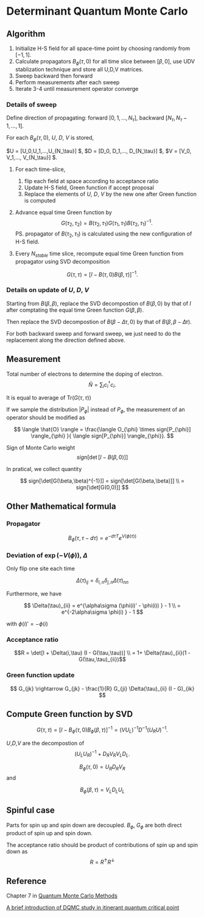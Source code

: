 # Determinant Quantum Monte Carlo

## Algorithm

1. Initialize H-S field for all space-time point by choosing randomly from $[-1,1]$.
2. Calculate propagators $B_{\phi}(\tau,0)$ for all time slice between $[\beta, 0]$, use UDV stablization technique and store all U,D,V matrices.
3. Sweep backward then forward
4. Perform measurements after each sweep
5. Iterate 3-4 until measurement operator converge

### Details of sweep

Define direction of propagating: forward $[0,1,...,N_\tau]$, backward $[N_\tau,N_\tau-1,...,1]$.

For each $B_{\phi}(\tau,0)$, $U$, $D$, $V$ is stored, 

$U = [U_0,U_1,...,U_{N_\tau}] $, $D = [D_0, D_1,..., D_{N_\tau}] $, $V = [V_0, V_1,..., V_{N_\tau}] $.

1. For each time-slice, 

    1. flip each field at space according to acceptance ratio
    2. Update H-S field, Green function if accept proposal
    3. Replace the elements of $U$, $D$, $V$ by the new one after Green function is computed 


2. Advance equal time Green function by
$$
G(\tau_2,\tau_2) = B(\tau_2,\tau_1) G(\tau_1,\tau_1) B(\tau_2,\tau_1)^{-1}.
$$
PS. propagator of $B(\tau_2,\tau_1)$ is calculated using the new configuration of H-S field.

3. Every $N_{stable}$ time slice, recompute equal time Green function from propagator using SVD decomposition

$$
G(\tau,\tau) = [I - B(\tau,0)B(\beta,\tau)]^{-1}.
$$

### Details on update of $U$, $D$, $V$
Starting from $B(\beta,\beta)$, replace the SVD decompostion of $B(\beta,0)$ by that of $I$ after comptating the equal time Green function $G(\beta,\beta)$. 

Then replace the SVD decompostion of $B(\beta-\Delta \tau,0 )$ by that of $B(\beta,\beta -\Delta \tau)$.

For both backward sweep and forward sweep, we just need to do the replacement along the direction defined above.

## Measurement
Total number of electrons to determine the doping of electron.
$$
\hat{N} = \sum_i c_i^\dagger c_i.
$$

It is equal to average of $\text{Tr}(G(\tau,\tau))$

If we sample the distribution $|P_{\phi}|$ instead of $P_{\phi}$, the measurement of an operator should be modified as 

$$
\langle \hat{O} \rangle = \frac{\langle O_{\phi} \times sign[P_{\phi}] \rangle_{\phi} }{ \langle sign[P_{\phi}] \rangle_{\phi}}.
$$

Sign of Monte Carlo weight 
$$
sign[\det[I-B(\beta,0)]]
$$

In pratical, we collect quantity

$$
sign[\det[G(\beta,\beta)^{-1}]] = sign[\det[G(\beta,\beta)]] \\ = sign[\det[G(0,0)]]
$$
## Other Mathematical formula
### Propagator
$$
B_{\phi}(\tau,\tau-d\tau) = e^{-d\tau T} e^{V(\phi(\tau))}
$$

### Deviation of $\exp(-V(\phi))$, $\Delta$
Only flip one site each time

$$\Delta(\tau)_{ij} = \delta_{i,n}\delta_{j,n} \Delta(\tau)_{nn}$$

Furthermore, we have

$$
\Delta(\tau)_{ii} = e^{\alpha\sigma (\phi(i)' - \phi(i)) } - 1  \\
=  e^{-2\alpha\sigma \phi(i) } - 1
$$

with $\phi(i)' = -\phi(i)$

### Acceptance ratio
$$R = \det[I + \Delta(i,\tau) (I - G(\tau,\tau))] \\
 = 1+ \Delta(\tau)_{ii}(1 - G(\tau,\tau)_{ii})$$

### Green function update
$$
G_{jk} \rightarrow G_{jk} - \frac{1}{R} G_{ji} \Delta(\tau)_{ii} (I - G)_{ik}
$$

## Compute Green function by SVD
$$
G(\tau,\tau) = [I-B_{\phi}(\tau,0) B_{\phi}(\beta,\tau)]^{-1}
 = (VU_L)^{-1} D^{-1} (U_RU)^{-1}.
$$

$U$,$D$,$V$ are the decompostion of 
$$
(U_LU_R)^{-1} + D_RV_RV_LD_L.
$$

$$
B_{\phi}(\tau,0) = U_R D_R V_R
$$
and

$$
B_{\phi}(\beta,\tau) = V_L D_L U_L
$$


## Spinful case 
Parts for spin up and spin down are decoupled. $B_\phi$, $G_{\phi}$ are both direct product of spin up and spin down.

The acceptance ratio should be product of contributions of spin up and spin down as 
$$
R = R^{\uparrow} R^{\downarrow}
$$


## Reference

Chapter 7 in [Quantum Monte Carlo Methods](https://doi.org/10.1017/CBO9780511902581)

[A brief introduction of DQMC study in itinerant quantum critical point](http://ziyangmeng.iphy.ac.cn/files/teaching/RECS201809.pdf)


